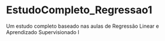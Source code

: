 # EstudoCompleto_Regressao1
Um estudo completo baseado nas aulas de Regressão Linear e Aprendizado Supervisionado I 
